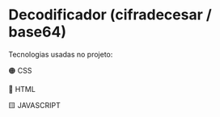 # Decodificador (cifradecesar / base64)


Tecnologias usadas no projeto:

🟠 CSS

🔵 HTML

🟨 JAVASCRIPT

